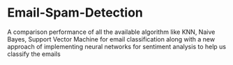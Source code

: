 # Email-Spam-Detection
A comparison performance of all the available algorithm like KNN, Naive Bayes, Support Vector Machine for email classification along with a new approach of implementing neural networks for sentiment analysis to help us classify the emails
